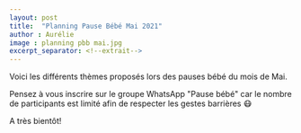 ```yaml
---
layout: post
title:  "Planning Pause Bébé Mai 2021"
author : Aurélie
image : planning pbb mai.jpg
excerpt_separator: <!--extrait-->
---
```


Voici les différents thèmes proposés lors des pauses bébé du mois de Mai.

Pensez à vous inscrire sur le groupe WhatsApp "Pause bébé" car le nombre de participants est limité afin de respecter les gestes barrières 😷

A très bientôt!
<!--extrait-->
